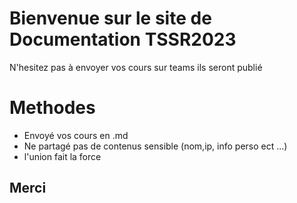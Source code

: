 # Bienvenue sur le site de Documentation TSSR2023

N'hesitez pas à envoyer vos cours sur teams ils seront publié

# Methodes

- Envoyé vos cours en .md
- Ne partagé pas de contenus sensible (nom,ip, info perso ect ...)
- l'union fait la force

## Merci
